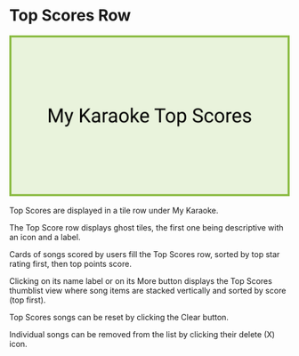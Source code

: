 # Top Scores Row 

![Top Scores Row](./img/myKaraokeTopScores.png)

Top Scores are displayed in a tile row under My Karaoke. 

The Top Score row displays ghost tiles, the first one being descriptive with an icon and a label. 

Cards of songs scored by users fill the Top Scores row, sorted by top star rating first, then top points score. 

Clicking on its name label or on its More button displays the Top Scores thumblist view where song items are stacked vertically and sorted by score (top first). 

Top Scores songs can be reset by clicking the Clear button.  

Individual songs can be removed from the list by clicking their delete (X) icon. 